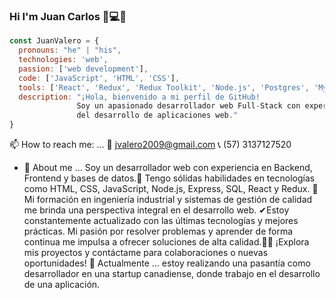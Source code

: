 ### Hi I'm Juan Carlos 👋💻📲

```js
const JuanValero = {
  pronouns: "he" | "his",
  technologies: 'web',
  passion: ['web development'],
  code: ['JavaScript', 'HTML', 'CSS'],
  tools: ['React', 'Redux', 'Redux Toolkit', 'Node.js', 'Postgres', 'MySQL', 'MongoDB'],
  description: "¡Hola, bienvenido a mi perfil de GitHub! 
               Soy un apasionado desarrollador web Full-Stack con experiencia en todas las etapas 
               del desarrollo de aplicaciones web."
}
```
 📫 How to reach me: ...
 📧 jvalero2009@gmail.com
 📞 (57) 3137127520

- 💬 About me ... Soy un desarrollador web con experiencia en Backend, Frontend y bases de datos.🚀 Tengo sólidas habilidades
en tecnologías como HTML, CSS, JavaScript, Node.js, Express, SQL, React y Redux. 🧭 Mi formación en ingeniería industrial y sistemas de gestión de calidad me brinda una perspectiva integral en el desarrollo web. ✔Estoy constantemente actualizado con las últimas tecnologías y mejores prácticas. Mi pasión por resolver problemas y aprender de forma continua me impulsa a ofrecer soluciones de alta calidad.🏃‍♂️ ¡Explora mis proyectos y contáctame para colaboraciones o nuevas oportunidades!
🔭 Actualmente ... estoy realizando una pasantía como desarrollador en una startup canadiense, donde trabajo en el desarrollo de una aplicación.
